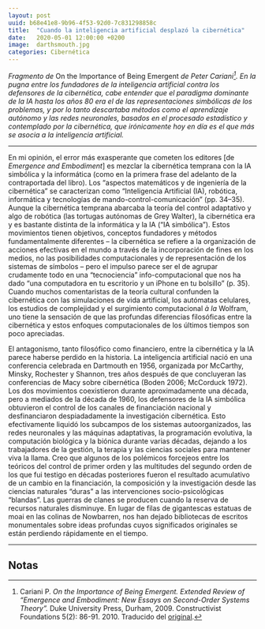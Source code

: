 ```yaml
---
layout: post
uuid: b68e41e8-9b96-4f53-92d0-7c831298858c
title:  "Cuando la inteligencia artificial desplazó la cibernética"
date:   2020-05-01 12:00:00 +0200
image:  darthsmouth.jpg
categories: Cibernética
---
```


_Fragmento de_ On the Importance of Being Emergent _de Peter Cariani[^1]. En la pugna entre los fundadores de la inteligencia artificial contra los defensores de la cibernética, cabe entender que el paradigma dominante de la IA hasta los años 80 era el de las representaciones simbólicas de los problemas, y por lo tanto descartaba métodos como el aprendizaje autónomo y las redes neuronales, basados en el procesado estadístico y contemplado por la cibernética, que irónicamente hoy en día es el que más se asocia a la inteligencia artificial._

<hr class="wp-block-separator is-style-wide">

En mi opinión, el error más exasperante que cometen los editores \[de _Emergence and Embodiment_\] es mezclar la cibernética temprana con la IA simbólica y la informática (como en la primera frase del adelanto de la contraportada del libro). Los “aspectos matemáticos y de ingeniería de la cibernética” se caracterizan como “Inteligencia Artificial (IA), robótica, informática y tecnologías de mando-control-comunicación” (pp. 34–35). Aunque la cibernética temprana abarcaba la teoría del control adaptativo y algo de robótica (las tortugas autónomas de Grey Walter), la cibernética era y es bastante distinta de la informática y la IA (“IA simbólica”). Estos movimientos tienen objetivos, conceptos fundadores y métodos fundamentalmente diferentes – la cibernética se refiere a la organización de acciones efectivas en el mundo a través de la incorporación de fines en los medios, no las posibilidades computacionales y de representación de los sistemas de símbolos – pero el impulso parece ser el de agrupar crudamente todo en una “tecnociencia” info-computacional que nos ha dado “una computadora en tu escritorio y un iPhone en tu bolsillo” (p. 35). Cuando muchos comentaristas de la teoría cultural confunden la cibernética con las simulaciones de vida artificial, los autómatas celulares, los estudios de complejidad y el surgimiento computacional _à la_ Wolfram, uno tiene la sensación de que las profundas diferencias filosóficas entre la cibernética y estos enfoques computacionales de los últimos tiempos son poco apreciadas.

El antagonismo, tanto filosófico como financiero, entre la cibernética y la IA parece haberse perdido en la historia. La inteligencia artificial nació en una conferencia celebrada en Dartmouth en 1956, organizada por McCarthy, Minsky, Rochester y Shannon, tres años después de que concluyeran las conferencias de Macy sobre cibernética (Boden 2006; McCorduck 1972). Los dos movimientos coexistieron durante aproximadamente una década, pero a mediados de la década de 1960, los defensores de la IA simbólica obtuvieron el control de los canales de financiación nacional y desfinanciaron despiadadamente la investigación cibernética. Esto efectivamente liquidó los subcampos de los sistemas autoorganizados, las redes neuronales y las máquinas adaptativas, la programación evolutiva, la computación biológica y la biónica durante varias décadas, dejando a los trabajadores de la gestión, la terapia y las ciencias sociales para mantener viva la llama. Creo que algunos de los polémicos forcejeos entre los teóricos del control de primer orden y las multitudes del segundo orden de los que fui testigo en décadas posteriores fueron el resultado acumulativo de un cambio en la financiación, la composición y la investigación desde las ciencias naturales “duras” a las intervenciones socio-psicológicas “blandas”. Las guerras de clanes se producen cuando la reserva de recursos naturales disminuye. En lugar de filas de gigantescas estatuas de moai en las colinas de Nowbarren, nos han dejado bibliotecas de escritos monumentales sobre ideas profundas cuyos significados originales se están perdiendo rápidamente en el tiempo.

<hr class="wp-block-separator is-style-wide">

## Notas

[^1]: Cariani P. _On the Importance of Being Emergent. Extended Review of “Emergence and Embodiment: New Essays on Second-Order Systems Theory”._ Duke University Press, Durham, 2009. Constructivist Foundations 5(2): 86-91. 2010. Traducido del [original](http://constructivist.info/5/2/086.cariani).
